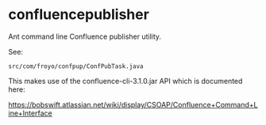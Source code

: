 confluencepublisher
===================

Ant command line Confluence publisher utility.

See:

    src/com/froyo/confpup/ConfPubTask.java
    
This makes use of the confluence-cli-3.1.0.jar API which is documented here:

https://bobswift.atlassian.net/wiki/display/CSOAP/Confluence+Command+Line+Interface
